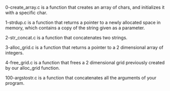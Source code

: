  0-create_array.c is a function that creates an array of chars, and initializes it with a specific char.


 1-strdup.c is a function that returns a pointer to a newly allocated space in memory, which contains a copy of the string given as a parameter.


2-str_concat.c is a function that concatenates two strings.


3-alloc_grid.c is a function that returns a pointer to a 2 dimensional array of integers.


4-free_grid.c is a function that frees a 2 dimensional grid previously created by our alloc_grid function.


100-argstostr.c is a function that concatenates all the arguments of your program.
 